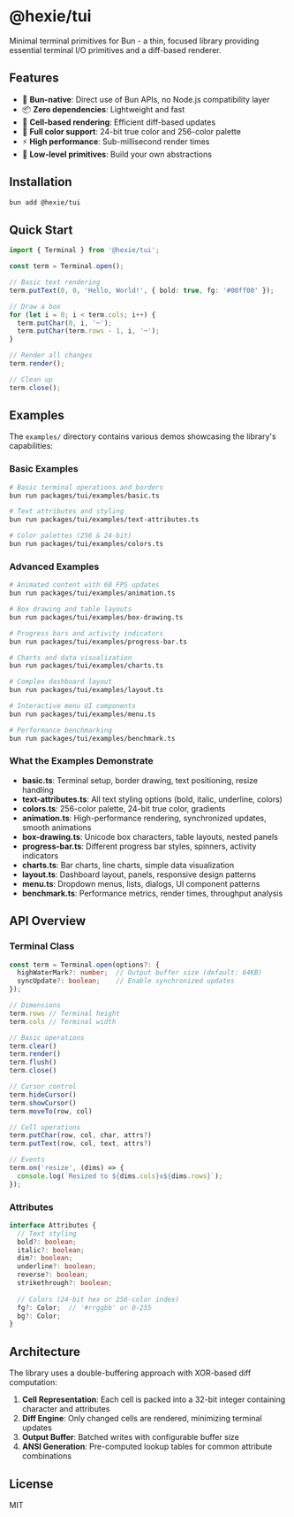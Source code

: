 # @hexie/tui

Minimal terminal primitives for Bun - a thin, focused library providing essential terminal I/O primitives and a diff-based renderer.

## Features

- 🚀 **Bun-native**: Direct use of Bun APIs, no Node.js compatibility layer
- 📦 **Zero dependencies**: Lightweight and fast
- 🎯 **Cell-based rendering**: Efficient diff-based updates
- 🎨 **Full color support**: 24-bit true color and 256-color palette
- ⚡ **High performance**: Sub-millisecond render times
- 🔧 **Low-level primitives**: Build your own abstractions

## Installation

```bash
bun add @hexie/tui
```

## Quick Start

```typescript
import { Terminal } from '@hexie/tui';

const term = Terminal.open();

// Basic text rendering
term.putText(0, 0, 'Hello, World!', { bold: true, fg: '#00ff00' });

// Draw a box
for (let i = 0; i < term.cols; i++) {
  term.putChar(0, i, '─');
  term.putChar(term.rows - 1, i, '─');
}

// Render all changes
term.render();

// Clean up
term.close();
```

## Examples

The `examples/` directory contains various demos showcasing the library's capabilities:

### Basic Examples

```bash
# Basic terminal operations and borders
bun run packages/tui/examples/basic.ts

# Text attributes and styling
bun run packages/tui/examples/text-attributes.ts

# Color palettes (256 & 24-bit)
bun run packages/tui/examples/colors.ts
```

### Advanced Examples

```bash
# Animated content with 60 FPS updates
bun run packages/tui/examples/animation.ts

# Box drawing and table layouts
bun run packages/tui/examples/box-drawing.ts

# Progress bars and activity indicators
bun run packages/tui/examples/progress-bar.ts

# Charts and data visualization
bun run packages/tui/examples/charts.ts

# Complex dashboard layout
bun run packages/tui/examples/layout.ts

# Interactive menu UI components
bun run packages/tui/examples/menu.ts

# Performance benchmarking
bun run packages/tui/examples/benchmark.ts
```

### What the Examples Demonstrate

- **basic.ts**: Terminal setup, border drawing, text positioning, resize handling
- **text-attributes.ts**: All text styling options (bold, italic, underline, colors)
- **colors.ts**: 256-color palette, 24-bit true color, gradients
- **animation.ts**: High-performance rendering, synchronized updates, smooth animations
- **box-drawing.ts**: Unicode box characters, table layouts, nested panels
- **progress-bar.ts**: Different progress bar styles, spinners, activity indicators
- **charts.ts**: Bar charts, line charts, simple data visualization
- **layout.ts**: Dashboard layout, panels, responsive design patterns
- **menu.ts**: Dropdown menus, lists, dialogs, UI component patterns
- **benchmark.ts**: Performance metrics, render times, throughput analysis

## API Overview

### Terminal Class

```typescript
const term = Terminal.open(options?: {
  highWaterMark?: number;  // Output buffer size (default: 64KB)
  syncUpdate?: boolean;    // Enable synchronized updates
});

// Dimensions
term.rows // Terminal height
term.cols // Terminal width

// Basic operations
term.clear()
term.render()
term.flush()
term.close()

// Cursor control
term.hideCursor()
term.showCursor()
term.moveTo(row, col)

// Cell operations
term.putChar(row, col, char, attrs?)
term.putText(row, col, text, attrs?)

// Events
term.on('resize', (dims) => {
  console.log(`Resized to ${dims.cols}x${dims.rows}`);
});
```

### Attributes

```typescript
interface Attributes {
  // Text styling
  bold?: boolean;
  italic?: boolean;
  dim?: boolean;
  underline?: boolean;
  reverse?: boolean;
  strikethrough?: boolean;
  
  // Colors (24-bit hex or 256-color index)
  fg?: Color;  // '#rrggbb' or 0-255
  bg?: Color;
}
```

## Architecture

The library uses a double-buffering approach with XOR-based diff computation:

1. **Cell Representation**: Each cell is packed into a 32-bit integer containing character and attributes
2. **Diff Engine**: Only changed cells are rendered, minimizing terminal updates
3. **Output Buffer**: Batched writes with configurable buffer size
4. **ANSI Generation**: Pre-computed lookup tables for common attribute combinations

## License

MIT